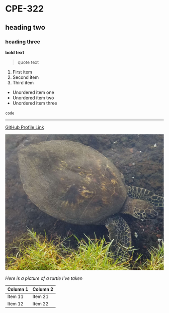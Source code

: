 # CPE-322
## heading two
### heading three

**bold text**

> quote text

1. First item
2. Second item
3. Third item

- Unordered item one
- Unordered item two
- Unordered item three

`code`

---

[GitHub Profile Link](https://github.com/ARTorres22)

![example image](image1.jpg)

*Here is a picture of a turtle I've taken*

| Column 1 | Column 2 |
| ----------- | ----------- |
| Item 11 | Item 21 |
| Item 12 | Item 22 |

